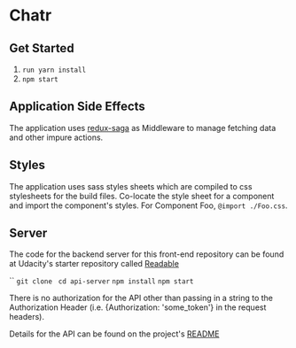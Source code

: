 # Chatr

## Get Started
1. `run yarn install`
2. `npm start`


## Application Side Effects
The application uses [redux-saga](https://github.com/redux-saga/redux-saga) as Middleware to manage fetching data and other impure actions.

## Styles
The application uses sass styles sheets which are compiled to css stylesheets for the build files. Co-locate the style sheet for a component and import the component's styles. For Component Foo, `@import ./Foo.css`.

## Server
The code for the backend server for this front-end repository can be found at Udacity's starter repository called [Readable](https://github.com/udacity/reactnd-project-readable-starter)

``
`git clone `
`cd api-server`
`npm install`
`npm start`

There is no authorization for the API other than passing in a string to the Authorization Header (i.e. {Authorization: 'some_token'} in the request headers).

Details for the API can be found on the project's [README](https://github.com/udacity/reactnd-project-readable-starter/blob/master/api-server/README.md)
